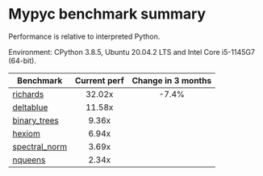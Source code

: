 # Mypyc benchmark summary

Performance is relative to interpreted Python.

Environment: CPython 3.8.5, Ubuntu 20.04.2 LTS and Intel Core i5-1145G7 (64-bit).

| Benchmark | Current perf | Change in 3 months |
| --- | :---: | :---: |
| [richards](benchmarks/richards.md) | 32.02x | -7.4% |
| [deltablue](benchmarks/deltablue.md) | 11.58x |  |
| [binary_trees](benchmarks/binary_trees.md) | 9.36x |  |
| [hexiom](benchmarks/hexiom.md) | 6.94x |  |
| [spectral_norm](benchmarks/spectral_norm.md) | 3.69x |  |
| [nqueens](benchmarks/nqueens.md) | 2.34x |  |
